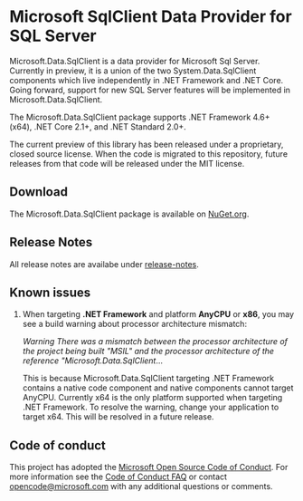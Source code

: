 # Microsoft SqlClient Data Provider for SQL Server

Microsoft.Data.SqlClient is a data provider for Microsoft Sql Server. Currently in preview, it is a union of the two System.Data.SqlClient components which live independently in .NET Framework and .NET Core. Going forward, support for new SQL Server features will be implemented in Microsoft.Data.SqlClient.

The Microsoft.Data.SqlClient package supports .NET Framework 4.6+ (x64), .NET Core 2.1+, and .NET Standard 2.0+.

The current preview of this library has been released under a proprietary, closed source license. When the code is migrated to this repository, future releases from that code will be released under the MIT license.

## Download

The Microsoft.Data.SqlClient package is available on [NuGet.org](https://www.nuget.org/packages?q=microsoft.data.sqlclient).

## Release Notes

All release notes are availabe under [release-notes](release-notes).

## Known issues

1. When targeting **.NET Framework** and platform **AnyCPU** or **x86**, you may see a build warning about processor architecture mismatch:

   *Warning	There was a mismatch between the processor architecture of the project being built "MSIL" and the processor architecture of the reference "Microsoft.Data.SqlClient*...

   This is because Microsoft.Data.SqlClient targeting .NET Framework contains a native code component and native components cannot target AnyCPU. Currently x64 is the only platform supported when targeting .NET Framework. To resolve the warning, change your application to target x64. This will be resolved in a future release.

## Code of conduct

This project has adopted the [Microsoft Open Source Code of Conduct](https://opensource.microsoft.com/codeofconduct/). For more information see the [Code of Conduct FAQ](https://opensource.microsoft.com/codeofconduct/faq/) or contact [opencode@microsoft.com](mailto:opencode@microsoft.com) with any additional questions or comments.
